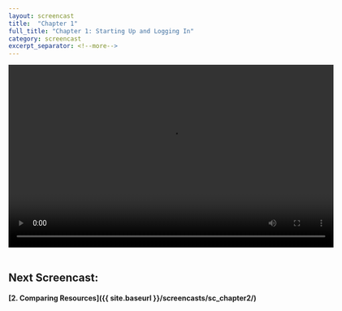 ```yaml
---
layout: screencast
title:  "Chapter 1"
full_title: "Chapter 1: Starting Up and Logging In"
category: screencast
excerpt_separator: <!--more-->
---
```


<video width="640" height="360" controls>
  <source src="http://127.0.0.1:4000/assets/video/chapter1.mp4" type="video/mp4">
  Your browser does not support the video tag.
</video>
<br><br>

## Next Screencast:

#### __[2. Comparing Resources]({{ site.baseurl }}/screencasts/sc_chapter2/)__

